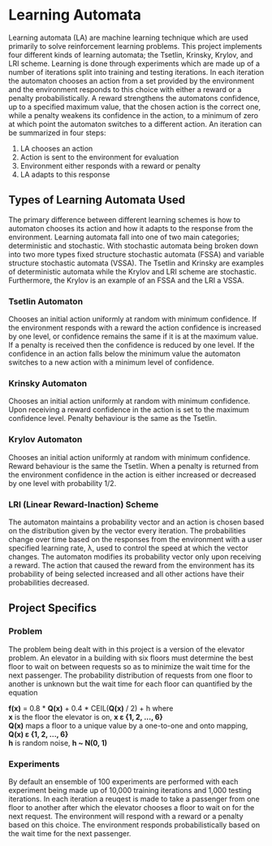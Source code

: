 # Learning Automata

Learning automata (LA) are machine learning technique which are used primarily to solve reinforcement learning problems. This project implements four different kinds of learning automata; the Tsetlin, Krinsky, Krylov, and LRI scheme. Learning is done through experiments which are made up of a number of iterations split into training and testing iterations. In each iteration the automaton chooses an action from a set provided by the environment and the environment responds to this choice with either a reward or a penalty probabilistically. A reward strengthens the automatons confidence, up to a specified maximum value, that the chosen action is the correct one, while a penalty weakens its confidence in the action, to a minimum of zero at which point the automaton switches to a different action. An iteration can be summarized in four steps:
1. LA chooses an action
2. Action is sent to the environment for evaluation
3. Environment either responds with a reward or penalty
4. LA adapts to this response

<h2>Types of Learning Automata Used</h2>

The primary difference between different learning schemes is how to automaton chooses its action and how it adapts to the response from the environment. Learning automata fall into one of two main categories; deterministic and stochastic. With stochastic automata being broken down into two more types fixed structure stochastic automata (FSSA) and variable structure stochastic automata (VSSA). The Tsetlin and Krinsky are examples of deterministic automata while the Krylov and LRI scheme are stochastic. Furthermore, the Krylov is an example of an FSSA and the LRI a VSSA.

<h3>Tsetlin Automaton</h3>
Chooses an initial action uniformly at random with minimum confidence. If the environment responds with a reward the action confidence is increased by one level, or confidence remains the same if it is at the maximum value. If a penalty is received then the confidence is reduced by one level. If the confidence in an action falls below the minimum value the automaton switches to a new action with a minimum level of confidence.

<h3>Krinsky Automaton</h3>
Chooses an initial action uniformly at random with minimum confidence. Upon receiving a reward confidence in the action is set to the maximum confidence level. Penalty behaviour is the same as the Tsetlin.

<h3>Krylov Automaton</h3>
Chooses an initial action uniformly at random with minimum confidence. Reward behaviour is the same the Tsetlin. When a penalty is returned from the environment confidence in the action is either increased or decreased by one level with probability 1/2.

<h3>LRI (Linear Reward-Inaction) Scheme</h3>
The automaton maintains a probability vector and an action is chosen based on the distribution given by the vector every iteration. The probabilities change over time based on the responses from the environment with a user specified learning rate, λ, used to control the speed at which the vector changes. The automaton modifies its probability vector only upon receiving a reward. The action that caused the reward from the environment has its probability of being selected increased and all other actions have their probabilities decreased.

<h2>Project Specifics</h2>

<h3>Problem</h3>
The problem being dealt with in this project is a version of the elevator problem. An elevator in a building with six floors must determine the best floor to wait on between requests so as to minimize the wait time for the next passenger. The probability distribution of requests from one floor to another is unknown but the wait time for each floor can quantified by the equation<br>

**f(x)** = 0.8 * **Q(x)** + 0.4 * CEIL(**Q(x)** / 2) + h where<br>
**x** is the floor the elevator is on, **x ε {1, 2, ..., 6}**<br>
**Q(x)** maps a floor to a unique value by a one-to-one and onto mapping, **Q(x) ε {1, 2, ..., 6}**<br>
**h** is random noise, **h ~ N(0, 1)**<br>

<h3>Experiments</h3>
By default an ensemble of 100 experiments are performed with each experiment being made up of 10,000 training iterations and 1,000 testing iterations. In each iteration a reuqest is made to take a passenger from one floor to another after which the elevator chooses a floor to wait on for the next request. The environment will respond with a reward or a penalty based on this choice. The environment responds probabilistically based on the wait time for the next passenger.
